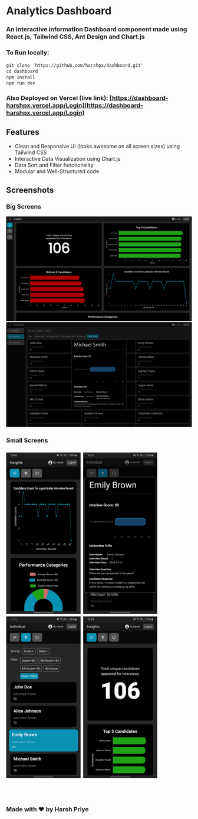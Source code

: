 # Analytics Dashboard
### An interactive information Dashboard component made using React.js, Tailwind CSS, Ant Design and Chart.js

### To Run locally:
```
git clone 'https://github.com/harshpx/dashboard.git'
cd dashboard
npm install
npm run dev
```

### Also Deployed on Vercel (live link): [https://dashboard-harshpx.vercel.app/Login](https://dashboard-harshpx.vercel.app/Login)

## Features
* Clean and Responsive UI (looks awesome on all screen sizes) using Tailwind CSS
* Interactive Data Visualization using Chart.js
* Data Sort and Filter functionality
* Modular and Well-Structured code

## Screenshots
<div>
<h3 style=''>Big Screens</h3>
<img src='./src/assets/ss/ss1.png'/>
<img src='./src/assets/ss/ss2.png'/>
</div>

<div style='display:flex; flex-direction:column; gap:0.5em'>
    <h3 style=''>Small Screens</h3>
    <div style='display:flex; gap:0.5em'>
        <img src='./src/assets/ss/ss3.jpeg' style='width:40%; height:40%'/>
        <img src='./src/assets/ss/ss4.jpeg' style='width:40%; height:40%'/>
    </div>
    <div style='display:flex; gap:0.5em'>
        <img src='./src/assets/ss/ss5.jpeg' style='width:40%; height:40%'/>
        <img src='./src/assets/ss/ss6.jpeg' style='width:40%; height:40%'/>
    </div>
</div>

<br/>
<br/>
<br/>

### Made with &hearts; by Harsh Priye